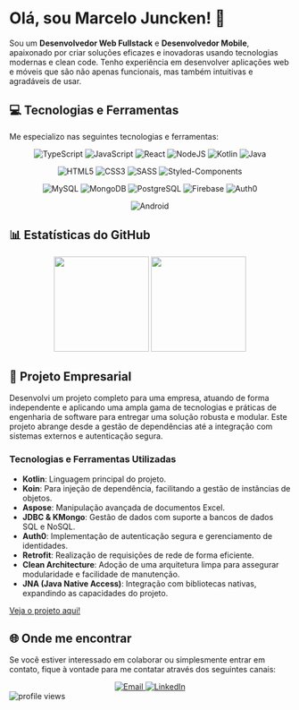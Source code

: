# Olá, sou Marcelo Juncken! 👋

Sou um **Desenvolvedor Web Fullstack** e **Desenvolvedor Mobile**, apaixonado por criar soluções eficazes e inovadoras usando tecnologias modernas e clean code. Tenho experiência em desenvolver aplicações web e móveis que são não apenas funcionais, mas também intuitivas e agradáveis de usar.

## 💻 Tecnologias e Ferramentas

Me especializo nas seguintes tecnologias e ferramentas:

<div align="center">
  
   <!-- Linguagens de Programação e Frameworks/Bibliotecas -->
  ![TypeScript](https://img.shields.io/badge/TypeScript-007ACC?style=for-the-badge&logo=typescript&logoColor=white)
  ![JavaScript](https://img.shields.io/badge/JavaScript-F7DF1E?style=for-the-badge&logo=javascript&logoColor=black)
  ![React](https://img.shields.io/badge/react-%2320232a.svg?style=for-the-badge&logo=react&logoColor=%2361DAFB)
  ![NodeJS](https://img.shields.io/badge/Node.js-43853D?style=for-the-badge&logo=node.js&logoColor=white)
  ![Kotlin](https://img.shields.io/badge/Kotlin-%237F52FF.svg?style=for-the-badge&logo=kotlin&logoColor=white)
  ![Java](https://img.shields.io/badge/java-%23ED8B00.svg?style=for-the-badge&logo=openjdk&logoColor=white)
  
  <!-- Linguagens de Marcação e Estilo -->
  ![HTML5](https://img.shields.io/badge/html5-%23E34F26.svg?style=for-the-badge&logo=html5&logoColor=white)
  ![CSS3](https://img.shields.io/badge/css3-%231572B6.svg?style=for-the-badge&logo=css3&logoColor=white)
  ![SASS](https://img.shields.io/badge/SASS-%23CC6699.svg?style=for-the-badge&logo=sass&logoColor=white)
  ![Styled-Components](https://img.shields.io/badge/styled--components-%23DB7093.svg?style=for-the-badge&logo=styled-components&logoColor=white)
  
  <!-- Bancos de Dados & Autenticação -->
  ![MySQL](https://img.shields.io/badge/MySQL-4479A1?style=for-the-badge&logo=mysql&logoColor=white)
  ![MongoDB](https://img.shields.io/badge/MongoDB-47A248?style=for-the-badge&logo=mongodb&logoColor=white)
  ![PostgreSQL](https://img.shields.io/badge/PostgreSQL-336791?style=for-the-badge&logo=postgresql&logoColor=white)
  ![Firebase](https://img.shields.io/badge/Firebase-FFCA28?style=for-the-badge&logo=firebase&logoColor=black)
  ![Auth0](https://img.shields.io/badge/Auth0-EB5424?style=for-the-badge&logo=auth0&logoColor=white)
  
  <!-- Desenvolvimento Mobile -->
  ![Android](https://img.shields.io/badge/Android-%233DDC84.svg?style=for-the-badge&logo=android&logoColor=white)

</div>


## 📊 Estatísticas do GitHub

<div align="center">
  <img height="170em" src="https://github-readme-stats.vercel.app/api/top-langs/?username=marcelo-juncken&hide=handlebars&layout=compact&langs_count=10&theme=tokyonight"/>
  <img height="170em" src="https://github-readme-streak-stats.herokuapp.com/?user=marcelo-juncken&theme=tokyonight"/>
</div>
  
## :rocket: Projeto Empresarial

Desenvolvi um projeto completo para uma empresa, atuando de forma independente e aplicando uma ampla gama de tecnologias e práticas de engenharia de software para entregar uma solução robusta e modular. Este projeto abrange desde a gestão de dependências até a integração com sistemas externos e autenticação segura.

### Tecnologias e Ferramentas Utilizadas
- **Kotlin**: Linguagem principal do projeto.
- **Koin**: Para injeção de dependência, facilitando a gestão de instâncias de objetos.
- **Aspose**: Manipulação avançada de documentos Excel.
- **JDBC & KMongo**: Gestão de dados com suporte a bancos de dados SQL e NoSQL.
- **Auth0**: Implementação de autenticação segura e gerenciamento de identidades.
- **Retrofit**: Realização de requisições de rede de forma eficiente.
- **Clean Architecture**: Adoção de uma arquitetura limpa para assegurar modularidade e facilidade de manutenção.
- **JNA (Java Native Access)**: Integração com bibliotecas nativas, expandindo as capacidades do projeto.

[Veja o projeto aqui!](https://github.com/marcelo-juncken/afab-app-kotlin)

## 🌐 Onde me encontrar

Se você estiver interessado em colaborar ou simplesmente entrar em contato, fique à vontade para me contatar através dos seguintes canais:

<div align="center">
  <a href="mailto:marcelo-juncken@outlook.com">
    <img src="https://img.shields.io/badge/-Gmail-%23EA4335?style=for-the-badge&logo=gmail&logoColor=white" alt="Email">
  </a>
  <a href="https://www.linkedin.com/in/marcelo-juncken/" target="_blank">
    <img src="https://img.shields.io/badge/-LinkedIn-%230077B5?style=for-the-badge&logo=linkedin&logoColor=white" alt="LinkedIn">
  </a>
</div>

<span align="left">
  <img src="https://komarev.com/ghpvc/?username=marcelo-juncken&label=visitors&color=0e75b6&style=flat" alt="profile views" />
</span>

